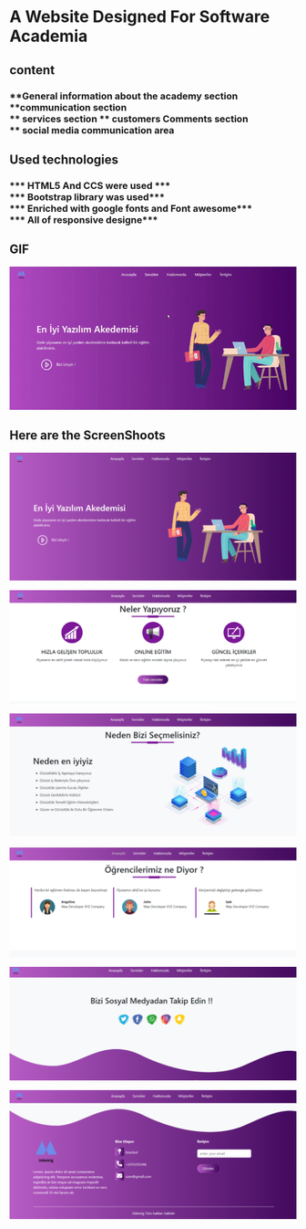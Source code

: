<h1> 
A Website Designed For Software Academia </h1>


<h2>content</h2>

<h3>
    **General information about the academy section<br>
   **communication section<br>
   ** services section
   ** customers Comments section<br>
   ** social media communication area  <br>



</h3>


<h2>Used technologies</h2>

<h3>
    *** HTML5 And CCS were used ***<br>
    *** Bootstrap library  was used***<br>
    *** Enriched with google fonts and Font awesome***<br>
    *** All of responsive designe***<br>



</h3>

<h2>GIF</h2>

![](Udemig_acedemy.gif)

<h2>Here are the ScreenShoots</h2>

![](acedemi1.PNG)

![](acedemi2.PNG)

![](acedemi3.PNG)

![](acedemi4.PNG)

![](acedemi5.PNG)

![](acedemi6.PNG)
